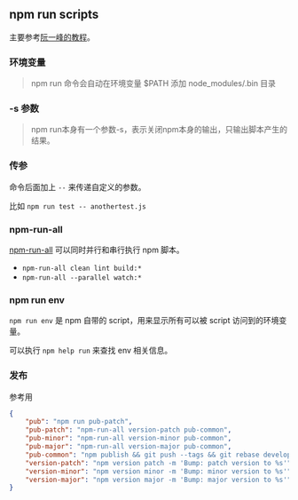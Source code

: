 ## npm run scripts

主要参考[阮一峰的教程](https://web.archive.org/web/20220718034249/http://javascript.ruanyifeng.com/nodejs/npm.html#toc12)。

### 环境变量

> npm run 命令会自动在环境变量 $PATH 添加 node_modules/.bin 目录

### -s 参数

> npm run本身有一个参数-s，表示关闭npm本身的输出，只输出脚本产生的结果。

### 传参

命令后面加上 `--` 来传递自定义的参数。

比如 `npm run test -- anothertest.js`

### npm-run-all

[npm-run-all][] 可以同时并行和串行执行 npm 脚本。

- `npm-run-all clean lint build:*`
- `npm-run-all --parallel watch:*`

[npm-run-all]: https://github.com/mysticatea/npm-run-all

### npm run env

`npm run env` 是 npm 自带的 script，用来显示所有可以被 script 访问到的环境变量。

可以执行 `npm help run` 来查找 env 相关信息。


### 发布

参考用

```json
{
    "pub": "npm run pub-patch",
    "pub-patch": "npm-run-all version-patch pub-common",
    "pub-minor": "npm-run-all version-minor pub-common",
    "pub-major": "npm-run-all version-major pub-common",
    "pub-common": "npm publish && git push --tags && git rebase develop master && git push --all && git checkout develop",
    "version-patch": "npm version patch -m 'Bump: patch version to %s'",
    "version-minor": "npm version minor -m 'Bump: minor version to %s'",
    "version-major": "npm version major -m 'Bump: major version to %s'"
}
```
